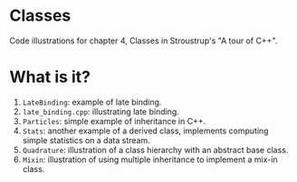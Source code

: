 # Classes
Code illustrations for chapter 4, Classes in Stroustrup's
"A tour of C++".

# What is it?
1. `LateBinding`: example of late binding.
1. `late_binding.cpp`: illustrating late binding.
1. `Particles`: simple example of inheritance in C++.
1. `Stats`: another example of a derived class, implements computing
    simple statistics on a data stream.
1. `Quadrature`: illustration of a class hierarchy with an abstract base
    class.
1. `Mixin`: illustration of using multiple inheritance to implement
   a mix-in class.
